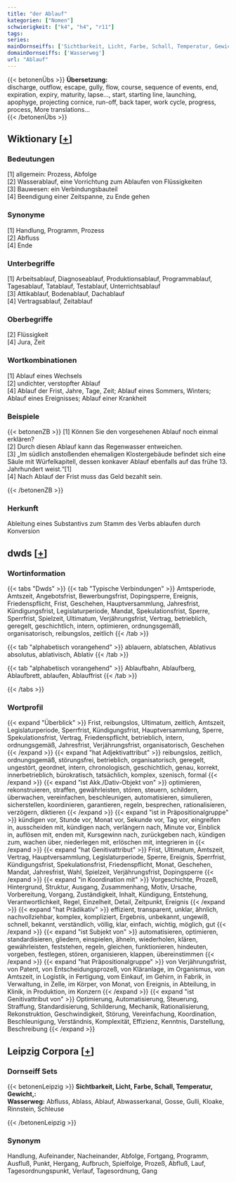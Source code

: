 ```yaml
---
title: "der Ablauf"
kategorien: ["Nomen"]
schwierigkeit: ["k4", "h4", "r11"]
tags:
series:
mainDornseiffs: ['Sichtbarkeit, Licht, Farbe, Schall, Temperatur, Gewicht,']
domainDornseiffs: ['Wasserweg']
url: "Ablauf"
---
```


{{< betonenÜbs >}}
**Übersetzung:**  
discharge, outflow, escape, gully, flow, course, sequence of events, end, expiration, expiry, maturity, lapse..., start, starting line, launching, apophyge, projecting cornice, run-off, back taper, work cycle, progress, process, More translations...  
{{< /betonenÜbs >}}

## Wiktionary [[+](https://de.wiktionary.org/wiki/Ablauf)]

### Bedeutungen
[1] allgemein: Prozess, Abfolge  
[2] Wasserablauf, eine Vorrichtung zum Ablaufen von Flüssigkeiten  
[3] Bauwesen: ein Verbindungsbauteil  
[4] Beendigung einer Zeitspanne, zu Ende gehen  

### Synonyme
[1] Handlung, Programm, Prozess  
[2] Abfluss  
[4] Ende  

### Unterbegriffe
[1] Arbeitsablauf, Diagnoseablauf, Produktionsablauf, Programmablauf, Tagesablauf, Tatablauf, Testablauf, Unterrichtsablauf  
[3] Attikablauf, Bodenablauf, Dachablauf  
[4] Vertragsablauf, Zeitablauf  

### Oberbegriffe
[2] Flüssigkeit  
[4] Jura, Zeit  

### Wortkombinationen
[1] Ablauf eines Wechsels  
[2] undichter, verstopfter Ablauf  
[4] Ablauf der Frist, Jahre, Tage, Zeit; Ablauf eines Sommers, Winters; Ablauf eines Ereignisses; Ablauf einer Krankheit  

### Beispiele
{{< betonenZB >}}
[1] Können Sie den vorgesehenen Ablauf noch einmal erklären?  
[2] Durch diesen Ablauf kann das Regenwasser entweichen.  
[3] „Im südlich anstoßenden ehemaligen Klostergebäude befindet sich eine Säule mit Würfelkapitell, dessen konkaver Ablauf ebenfalls auf das frühe 13. Jahrhundert weist.“[1]  
[4] Nach Ablauf der Frist muss das Geld bezahlt sein.  

{{< /betonenZB >}}
### Herkunft
Ableitung eines Substantivs zum Stamm des Verbs ablaufen durch Konversion  



## dwds [[+](https://www.dwds.de/wb/Ablauf)]

### Wortinformation
{{< tabs "Dwds" >}}
{{< tab "Typische Verbindungen" >}}
Amtsperiode, Amtszeit, Angebotsfrist, Bewerbungsfrist, Dopingsperre, Ereignis, Friedenspflicht, Frist, Geschehen, Hauptversammlung, Jahresfrist, Kündigungsfrist, Legislaturperiode, Mandat, Spekulationsfrist, Sperre, Sperrfrist, Spielzeit, Ultimatum, Verjährungsfrist, Vertrag, betrieblich, geregelt, geschichtlich, intern, optimieren, ordnungsgemäß, organisatorisch, reibungslos, zeitlich
{{< /tab >}}

{{< tab "alphabetisch vorangehend" >}}
ablauern, ablatschen, Ablativus absolutus, ablativisch, Ablativ
{{< /tab >}}

{{< tab "alphabetisch vorangehend" >}}
Ablaufbahn, Ablaufberg, Ablaufbrett, ablaufen, Ablauffrist
{{< /tab >}}

{{< /tabs >}}

### Wortprofil
{{< expand "Überblick" >}} Frist, reibungslos, Ultimatum, zeitlich, Amtszeit, Legislaturperiode, Sperrfrist, Kündigungsfrist, Hauptversammlung, Sperre, Spekulationsfrist, Vertrag, Friedenspflicht, betrieblich, intern, ordnungsgemäß, Jahresfrist, Verjährungsfrist, organisatorisch, Geschehen {{< /expand >}}
{{< expand "hat Adjektivattribut" >}} reibungslos, zeitlich, ordnungsgemäß, störungsfrei, betrieblich, organisatorisch, geregelt, ungestört, geordnet, intern, chronologisch, geschichtlich, genau, korrekt, innerbetrieblich, bürokratisch, tatsächlich, komplex, szenisch, formal {{< /expand >}}
{{< expand "ist Akk./Dativ-Objekt von" >}} optimieren, rekonstruieren, straffen, gewährleisten, stören, steuern, schildern, überwachen, vereinfachen, beschleunigen, automatisieren, simulieren, sicherstellen, koordinieren, garantieren, regeln, besprechen, rationalisieren, verzögern, diktieren {{< /expand >}}
{{< expand "ist in Präpositionalgruppe" >}} kündigen vor, Stunde vor, Monat vor, Sekunde vor, Tag vor, eingreifen in, ausscheiden mit, kündigen nach, verlängern nach, Minute vor, Einblick in, auflösen mit, enden mit, Kursgewinn nach, zurückgeben nach, kündigen zum, wachen über, niederlegen mit, erlöschen mit, integrieren in {{< /expand >}}
{{< expand "hat Genitivattribut" >}} Frist, Ultimatum, Amtszeit, Vertrag, Hauptversammlung, Legislaturperiode, Sperre, Ereignis, Sperrfrist, Kündigungsfrist, Spekulationsfrist, Friedenspflicht, Monat, Geschehen, Mandat, Jahresfrist, Wahl, Spielzeit, Verjährungsfrist, Dopingsperre {{< /expand >}}
{{< expand "in Koordination mit" >}} Vorgeschichte, Prozeß, Hintergrund, Struktur, Ausgang, Zusammenhang, Motiv, Ursache, Vorbereitung, Vorgang, Zuständigkeit, Inhalt, Kündigung, Entstehung, Verantwortlichkeit, Regel, Einzelheit, Detail, Zeitpunkt, Ereignis {{< /expand >}}
{{< expand "hat Prädikativ" >}} effizient, transparent, unklar, ähnlich, nachvollziehbar, komplex, kompliziert, Ergebnis, unbekannt, ungewiß, schnell, bekannt, verständlich, völlig, klar, einfach, wichtig, möglich, gut {{< /expand >}}
{{< expand "ist Subjekt von" >}} automatisieren, optimieren, standardisieren, gliedern, einspielen, ähneln, wiederholen, klären, gewährleisten, feststehen, regeln, gleichen, funktionieren, hindeuten, vorgeben, festlegen, stören, organisieren, klappen, übereinstimmen {{< /expand >}}
{{< expand "hat Präpositionalgruppe" >}} von Verjährungsfrist, von Patent, von Entscheidungsprozeß, von Kläranlage, im Organismus, von Amtszeit, in Logistik, in Fertigung, vom Einkauf, im Gehirn, in Fabrik, in Verwaltung, in Zelle, im Körper, von Monat, von Ereignis, in Abteilung, in Klinik, in Produktion, im Konzern {{< /expand >}}
{{< expand "ist Genitivattribut von" >}} Optimierung, Automatisierung, Steuerung, Straffung, Standardisierung, Schilderung, Mechanik, Rationalisierung, Rekonstruktion, Geschwindigkeit, Störung, Vereinfachung, Koordination, Beschleunigung, Verständnis, Komplexität, Effizienz, Kenntnis, Darstellung, Beschreibung {{< /expand >}}

## Leipzig Corpora [[+](https://corpora.uni-leipzig.de/en/res?word=Ablauf&corpusId=deu_newscrawl-public_2018)]

### Dornseiff Sets
{{< betonenLeipzig >}}
**Sichtbarkeit, Licht, Farbe, Schall, Temperatur, Gewicht,:**  
**Wasserweg:** Abfluss, Ablass, Ablauf, Abwasserkanal, Gosse, Gulli, Kloake, Rinnstein, Schleuse  

{{< /betonenLeipzig >}}

### Synonym
Handlung, Aufeinander, Nacheinander, Abfolge, Fortgang, Programm, Ausfluß, Punkt, Hergang, Aufbruch, Spielfolge, Prozeß, Abfluß, Lauf, Tagesordnungspunkt, Verlauf, Tagesordnung, Gang

